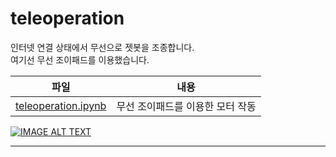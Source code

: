 # teleoperation
인터넷 연결 상태에서 무선으로 젯봇을 조종합니다.  
여기선 무선 조이패드를 이용했습니다.

|파일|내용|
|:---:|:---:|
|[teleoperation.ipynb]()|무선 조이패드를 이용한 모터 작동|

[![IMAGE ALT TEXT](https://img.youtube.com/vi/79QjsK725S0/0.jpg)](https://www.youtube.com/watch?v=79QjsK725S0 "Video Title")


-----------

